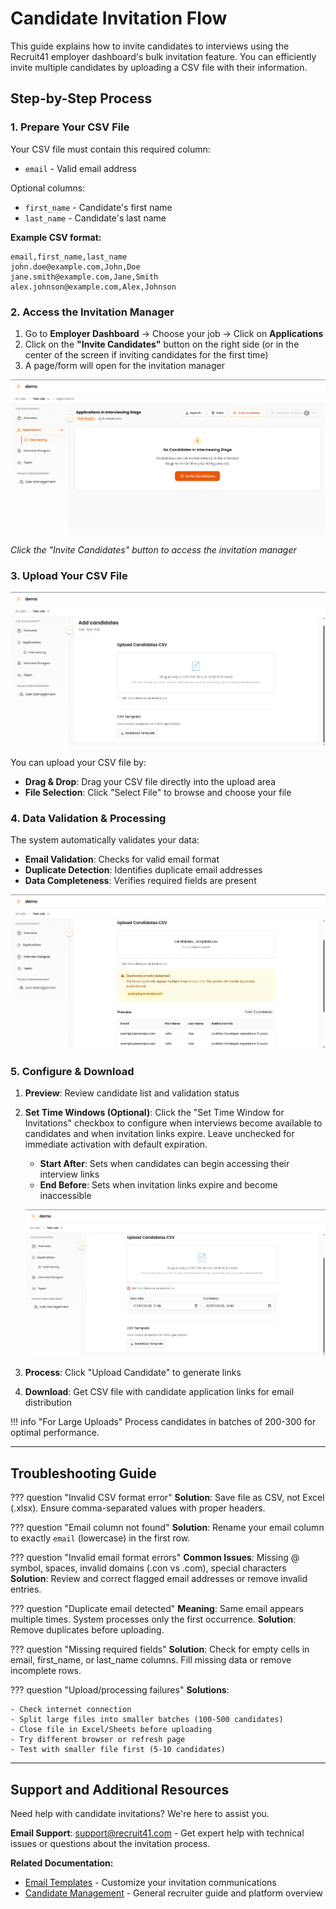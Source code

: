 # Candidate Invitation Flow

This guide explains how to invite candidates to interviews using the Recruit41 employer dashboard's bulk invitation feature. You can efficiently invite multiple candidates by uploading a CSV file with their information.

## Step-by-Step Process

### 1. Prepare Your CSV File

Your CSV file must contain this required column:

- `email` - Valid email address

Optional columns:

- `first_name` - Candidate's first name  
- `last_name` - Candidate's last name

**Example CSV format:**
```csv
email,first_name,last_name
john.doe@example.com,John,Doe
jane.smith@example.com,Jane,Smith
alex.johnson@example.com,Alex,Johnson
```

### 2. Access the Invitation Manager

1. Go to **Employer Dashboard** → Choose your job → Click on **Applications**
2. Click on the **"Invite Candidates"** button on the right side (or in the center of the screen if inviting candidates for the first time)
3. A page/form will open for the invitation manager

![Invite Candidates Button](../assets/images/invite-candidate.png)

*Click the "Invite Candidates" button to access the invitation manager*

### 3. Upload Your CSV File

![CSV Upload Interface](../assets/images/upload-csv.png)

You can upload your CSV file by:

- **Drag & Drop**: Drag your CSV file directly into the upload area
- **File Selection**: Click "Select File" to browse and choose your file

### 4. Data Validation & Processing

The system automatically validates your data:

- **Email Validation**: Checks for valid email format
- **Duplicate Detection**: Identifies duplicate email addresses  
- **Data Completeness**: Verifies required fields are present

![Validation Warning Example](../assets/images/warning.png)

### 5. Configure & Download

1. **Preview**: Review candidate list and validation status
2. **Set Time Windows (Optional)**: Click the "Set Time Window for Invitations" checkbox to configure when interviews become available to candidates and when invitation links expire. Leave unchecked for immediate activation with default expiration.
    - **Start After**: Sets when candidates can begin accessing their interview links
    - **End Before**: Sets when invitation links expire and become inaccessible

    ![Set Time Windows](../assets/images/set-time-windows.png)


3. **Process**: Click "Upload Candidate" to generate links
4. **Download**: Get CSV file with candidate application links for email distribution

!!! info "For Large Uploads" 
    Process candidates in batches of 200-300 for optimal performance.

---

## Troubleshooting Guide

??? question "Invalid CSV format error"
    **Solution**: Save file as CSV, not Excel (.xlsx). Ensure comma-separated values with proper headers.

??? question "Email column not found"
    **Solution**: Rename your email column to exactly `email` (lowercase) in the first row.

??? question "Invalid email format errors"
    **Common Issues**: Missing @ symbol, spaces, invalid domains (.con vs .com), special characters
    **Solution**: Review and correct flagged email addresses or remove invalid entries.

??? question "Duplicate email detected"
    **Meaning**: Same email appears multiple times. System processes only the first occurrence.
    **Solution**: Remove duplicates before uploading.

??? question "Missing required fields"
    **Solution**: Check for empty cells in email, first_name, or last_name columns. Fill missing data or remove incomplete rows.

??? question "Upload/processing failures"
    **Solutions**: 

    - Check internet connection
    - Split large files into smaller batches (100-500 candidates)
    - Close file in Excel/Sheets before uploading
    - Try different browser or refresh page
    - Test with smaller file first (5-10 candidates)

---

## Support and Additional Resources

Need help with candidate invitations? We're here to assist you.

**Email Support**: [support@recruit41.com](mailto:support@recruit41.com) - Get expert help with technical issues or questions about the invitation process.

**Related Documentation:**

- [Email Templates](email-templates.md) - Customize your invitation communications
- [Candidate Management](index.md) - General recruiter guide and platform overview
